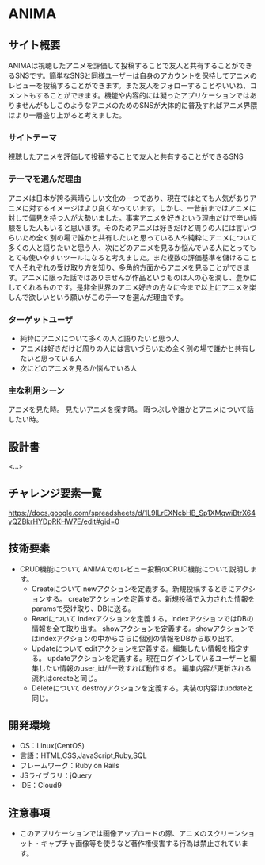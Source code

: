 # ANIMA

## サイト概要
ANIMAは視聴したアニメを評価して投稿することで友人と共有することができるSNSです。簡単なSNSと同様ユーザーは自身のアカウントを保持してアニメのレビューを投稿することができます。また友人をフォローすることやいいね、コメントもすることができます。機能や内容的には凝ったアプリケーションではありませんがもしこのようなアニメのためのSNSが大体的に普及すればアニメ界隈はより一層盛り上がると考えました。


### サイトテーマ
視聴したアニメを評価して投稿することで友人と共有することができるSNS


### テーマを選んだ理由
アニメは日本が誇る素晴らしい文化の一つであり、現在ではとても人気がありアニメに対するイメージはより良くなっています。しかし、一昔前まではアニメに対して偏見を持つ人が大勢いました。事実アニメを好きという理由だけで辛い経験をした人もいると思います。そのためアニメは好きだけど周りの人には言いづらいため全く別の場で誰かと共有したいと思っている人や純粋にアニメについて多くの人と語りたいと思う人、次にどのアニメを見るか悩んでいる人にとってもとても使いやすいツールになると考えました。また複数の評価基準を儲けることで人それぞれの受け取り方を知り、多角的方面からアニメを見ることができます。アニメに限った話ではありませんが作品というものは人の心を潤し、豊かにしてくれるものです。是非全世界のアニメ好きの方々に今まで以上にアニメを楽しんで欲しいという願いがこのテーマを選んだ理由です。

### ターゲットユーザ
- 純粋にアニメについて多くの人と語りたいと思う人
- アニメは好きだけど周りの人には言いづらいため全く別の場で誰かと共有したいと思っている人
- 次にどのアニメを見るか悩んでいる人


### 主な利用シーン
アニメを見た時。
見たいアニメを探す時。
暇つぶしや誰かとアニメについて話したい時。

## 設計書
<...>

## チャレンジ要素一覧
https://docs.google.com/spreadsheets/d/1L9lLrEXNcbHB_Sp1XMqwiBtrX64yQZBkrHYDpRKHW7E/edit#gid=0

## 技術要素
- CRUD機能について
 ANIMAでのレビュー投稿のCRUD機能について説明します。
  - Createについて
   newアクションを定義する。新規投稿するときにアクションする。
   createアクションを定義する。新規投稿で入力された情報をparamsで受け取り、DBに送る。
  - Readについて
   indexアクションを定義する。indexアクションではDBの情報を全て取り出す。
   showアクションを定義する。showアクションではindexアクションの中からさらに個別の情報をDBから取り出す。
  - Updateについて
   editアクションを定義する。編集したい情報を指定する。
   updateアクションを定義する。現在ログインしているユーザーと編集したい情報のuser_idが一致すれば動作する。
   編集内容が更新される流れはcreateと同じ。
  - Deleteについて
   destroyアクションを定義する。実装の内容はupdateと同じ。

## 開発環境
- OS：Linux(CentOS)
- 言語：HTML,CSS,JavaScript,Ruby,SQL
- フレームワーク：Ruby on Rails
- JSライブラリ：jQuery
- IDE：Cloud9

## 注意事項
- このアプリケーションでは画像アップロードの際、アニメのスクリーンショット・キャプチャ画像等を使うなど著作権侵害する行為は禁止されています。

